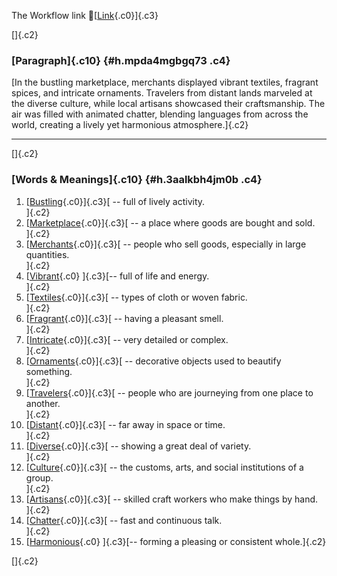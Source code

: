 The Workflow link
👏[[Link](https://www.google.com/url?q=http://www.google.com&sa=D&source=editors&ust=1760776753603780&usg=AOvVaw2uZ6QPFBWkGiUGOTPDty7y){.c0}]{.c3}

[]{.c2}

### [Paragraph]{.c10} {#h.mpda4mgbgq73 .c4}

[In the bustling marketplace, merchants displayed vibrant textiles,
fragrant spices, and intricate ornaments. Travelers from distant lands
marveled at the diverse culture, while local artisans showcased their
craftsmanship. The air was filled with animated chatter, blending
languages from across the world, creating a lively yet harmonious
atmosphere.]{.c2}

------------------------------------------------------------------------

[]{.c2}

### [Words & Meanings]{.c10} {#h.3aalkbh4jm0b .c4}

1.  [[Bustling](https://www.google.com/url?q=http://www.google.com&sa=D&source=editors&ust=1760776753604472&usg=AOvVaw2-Ff19NQ6xLNjZoO6fBOLM){.c0}]{.c3}[ --
    full of lively activity.\
    ]{.c2}
2.  [[Marketplace](https://www.google.com/url?q=http://www.google.com&sa=D&source=editors&ust=1760776753604637&usg=AOvVaw3cJZUc9OZr8uOUj_JfTf6G){.c0}]{.c3}[ --
    a place where goods are bought and sold.\
    ]{.c2}
3.  [[Merchants](https://www.google.com/url?q=http://www.google.com&sa=D&source=editors&ust=1760776753604763&usg=AOvVaw2pqSiP3KcnX2I-NFLifujY){.c0}]{.c3}[ --
    people who sell goods, especially in large quantities.\
    ]{.c2}
4.  [[Vibrant](https://www.google.com/url?q=http://www.google.com&sa=D&source=editors&ust=1760776753604924&usg=AOvVaw3tg8IAbB2aQHWZ2ztOriyK){.c0}
    ]{.c3}[-- full of life and energy.\
    ]{.c2}
5.  [[Textiles](https://www.google.com/url?q=http://www.google.com&sa=D&source=editors&ust=1760776753605074&usg=AOvVaw016i9--iGh6zjWJ6WhYX9Z){.c0}]{.c3}[ --
    types of cloth or woven fabric.\
    ]{.c2}
6.  [[Fragrant](https://www.google.com/url?q=http://www.google.com&sa=D&source=editors&ust=1760776753605189&usg=AOvVaw2euP0r-67JvdpplB3we4DM){.c0}]{.c3}[ --
    having a pleasant smell.\
    ]{.c2}
7.  [[Intricate](https://www.google.com/url?q=http://www.google.com&sa=D&source=editors&ust=1760776753605304&usg=AOvVaw0dP5B8j6iHxTZPla2qkeqP){.c0}]{.c3}[ --
    very detailed or complex.\
    ]{.c2}
8.  [[Ornaments](https://www.google.com/url?q=http://www.google.com&sa=D&source=editors&ust=1760776753605411&usg=AOvVaw04qFKZXaP97sqwSOIulgsy){.c0}]{.c3}[ --
    decorative objects used to beautify something.\
    ]{.c2}
9.  [[Travelers](https://www.google.com/url?q=http://www.google.com&sa=D&source=editors&ust=1760776753605542&usg=AOvVaw11rtmhbdIfEsL4GqoDyl9i){.c0}]{.c3}[ --
    people who are journeying from one place to another.\
    ]{.c2}
10. [[Distant](https://www.google.com/url?q=http://www.google.com&sa=D&source=editors&ust=1760776753605697&usg=AOvVaw1WFXGv6Ntagy9MUIUjVyQW){.c0}]{.c3}[ --
    far away in space or time.\
    ]{.c2}
11. [[Diverse](https://www.google.com/url?q=http://www.google.com&sa=D&source=editors&ust=1760776753605812&usg=AOvVaw3MaSNeT_ThQnHFkIbu2ntP){.c0}]{.c3}[ --
    showing a great deal of variety.\
    ]{.c2}
12. [[Culture](https://www.google.com/url?q=http://www.google.com&sa=D&source=editors&ust=1760776753605928&usg=AOvVaw0hyYjlOmWDWOvYbPlGM0Bk){.c0}]{.c3}[ --
    the customs, arts, and social institutions of a group.\
    ]{.c2}
13. [[Artisans](https://www.google.com/url?q=http://www.google.com&sa=D&source=editors&ust=1760776753606101&usg=AOvVaw03HTFuJkGwSCA8RXF7OHDW){.c0}]{.c3}[ --
    skilled craft workers who make things by hand.\
    ]{.c2}
14. [[Chatter](https://www.google.com/url?q=http://www.google.com&sa=D&source=editors&ust=1760776753606235&usg=AOvVaw1nhNstXVkud0YYePRkt5Nn){.c0}]{.c3}[ --
    fast and continuous talk.\
    ]{.c2}
15. [[Harmonious](https://www.google.com/url?q=http://www.google.com&sa=D&source=editors&ust=1760776753606347&usg=AOvVaw3GDqsmZfjz2hBiyoNEOEDJ){.c0}
    ]{.c3}[-- forming a pleasing or consistent whole.]{.c2}

[]{.c2}
